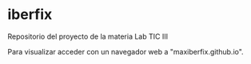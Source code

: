 # iberfix
Repositorio del proyecto de la materia Lab TIC III

Para visualizar acceder con un navegador web a "maxiberfix.github.io".
